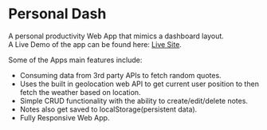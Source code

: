 # Personal Dash

A personal productivity Web App that mimics a dashboard layout.<br />
A Live Demo of the app can be found here: [Live Site](https://kenrickoliver.github.io/personaldash/).

Some of the Apps main features include:
- Consuming data from 3rd party APIs to fetch random quotes.
- Uses the built in geolocation web API to get current user position to then fetch the weather based on location.
- Simple CRUD functionality with the ability to create/edit/delete notes.
- Notes also get saved to localStorage(persistent data).
- Fully Responsive Web App.
